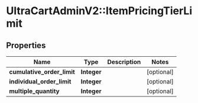 # UltraCartAdminV2::ItemPricingTierLimit

## Properties
Name | Type | Description | Notes
------------ | ------------- | ------------- | -------------
**cumulative_order_limit** | **Integer** |  | [optional] 
**individual_order_limit** | **Integer** |  | [optional] 
**multiple_quantity** | **Integer** |  | [optional] 


